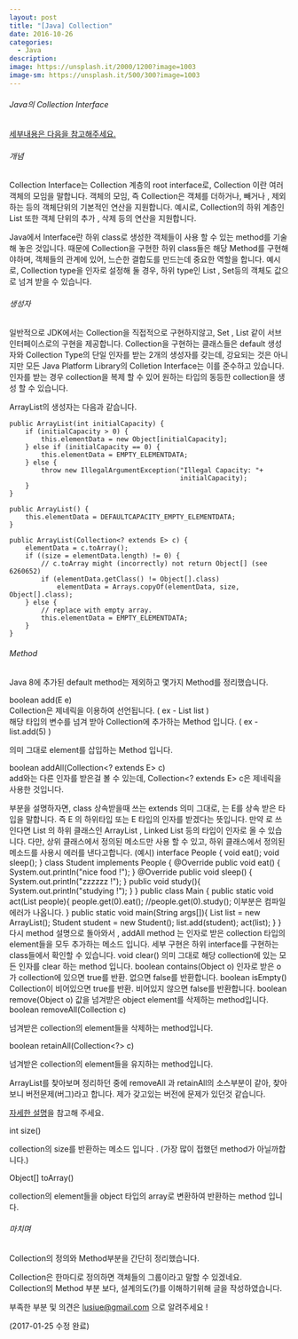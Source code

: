 ```yaml
---
layout: post
title: "[Java] Collection"
date: 2016-10-26
categories:
  - Java
description: 
image: https://unsplash.it/2000/1200?image=1003
image-sm: https://unsplash.it/500/300?image=1003
---
```




###### Java의 Collection Interface    
    
    
[세부내용은 다음을 참고해주세요.](https://docs.oracle.com/javase/8/docs/api/)     

  
###### 개념     

Collection Interface는 Collection 계층의 root interface로, Collection 이란 여러 객체의 모임을 말합니다.
객체의 모임, 즉 Collection은 객체를  더하거나, 빼거나 , 제외하는 등의 객체단위의 기본적인 연산을 지원합니다.
예시로, Collection의 하위 계층인 List 또한 객체 단위의 추가 , 삭제 등의 연산을 지원합니다.    

Java에서 Interface란 하위 class로 생성한 객체들이 사용 할 수 있는 method를 기술해 놓은 것입니다. 
때문에 Collection을 구현한 하위 class들은 해당 Method를 구현해야하며, 객체들의 관계에 있어, 느슨한 결합도를 만드는데 중요한 역할을 합니다.
예시로, Collection type을 인자로 설정해 둘 경우, 하위 type인 List , Set등의 객체도 값으로 넘겨 받을 수 있습니다. 


###### 생성자     

일반적으로 JDK에서는 Collection을 직접적으로 구현하지않고, Set , List 같이 서브인터페이스로의 구현을 제공합니다. 
Collection을 구현하는 클래스들은  default 생성자와 Collection Type의 단일 인자를 받는 2개의 생성자를 갖는데, 강요되는 것은 아니지만 모든 Java Platform Library의 Colletion Interface는 이를 준수하고 있습니다.
인자를 받는 경우 collection을 복제 할 수 있어 원하는 타입의 동등한 collection을 생성 할 수 있습니다.   

ArrayList의 생성자는 다음과 같습니다.    


    public ArrayList(int initialCapacity) {
        if (initialCapacity > 0) {
            this.elementData = new Object[initialCapacity];
        } else if (initialCapacity == 0) {
            this.elementData = EMPTY_ELEMENTDATA;
        } else {
            throw new IllegalArgumentException("Illegal Capacity: "+
                                               initialCapacity);
        }
    }

    public ArrayList() {
        this.elementData = DEFAULTCAPACITY_EMPTY_ELEMENTDATA;
    }

    public ArrayList(Collection<? extends E> c) {
        elementData = c.toArray();
        if ((size = elementData.length) != 0) {
            // c.toArray might (incorrectly) not return Object[] (see 6260652)
            if (elementData.getClass() != Object[].class)
                elementData = Arrays.copyOf(elementData, size, Object[].class);
        } else {
            // replace with empty array.
            this.elementData = EMPTY_ELEMENTDATA;
        }
    }   



###### Method  

Java 8에 추가된 default method는 제외하고 몇가지 Method를 정리했습니다.      

    
boolean add(E e)     
Collection은 제네릭을 이용하여 선언됩니다. ( ex - List<Integer> list )     
해당 타입의 변수를 넘겨 받아 Collection에 추가하는 Method 입니다. ( ex - list.add(5) )       

의미 그대로 element를 삽입하는 Method 입니다.   
   
boolean addAll(Collection<? extends E> c)   
add와는 다른 인자를 받은걸 볼 수 있는데, Collection<? extends E> c은 제네릭을 사용한 것입니다.
<? extends E>부분을 설명하자면, class 상속받을때 쓰는 extends 의미 그대로,  <? extends E> 는 E를 상속 받은 타입을 말합니다.     
즉 E 의 하위타입 또는 E 타입의 인자를 받겠다는 뜻입니다.      
만약 <? extends List> 로 쓰인다면 List 의 하위 클래스인 ArrayList , Linked List 등의 타입이 인자로 올 수 있습니다.     
다만, 상위 클래스에서 정의된 메소드만 사용 할 수 있고, 하위 클래스에서 정의된 메소드를 사용시 에러를 낸다고합니다.    
   
(예시)   


    interface People {
        void eat();
        void sleep();
    }

    class Student implements  People {
            @Override
            public void eat() {
                System.out.println("nice food  !");
            }
            
            @Override
            public void sleep() {
                System.out.println("zzzzzz !");
            }
            
            public void study(){
                System.out.println("studying !");
            }
    }

    public class Main {
        public static void act(List<? extends People> people){
            people.get(0).eat();
            //people.get(0).study(); 이부분은 컴파일 에러가 나옵니다.
        }
        public static void main(String args[]){
            List<Student> list = new ArrayList();
            Student student = new Student();
            list.add(student);
            act(list);
        }
    }   


다시 method 설명으로 돌아와서 , addAll method 는 인자로 받은 collection 타입의 element들을 모두 추가하는 메소드 입니다.      
세부 구현은 하위 interface를 구현하는 class들에서 확인할 수 있습니다.
 
void clear()   

의미 그대로 해당 collection에 있는 모든 인자를 clear 하는 method 입니다.   

boolean contains(Object o)   

인자로 받은 o 가 collection에 있으면 true를 반환. 없으면 false를 반환합니다.   

boolean isEmpty()   

Collection이 비어있으면 true를 반환. 비어있지 않으면 false를 반환합니다.


boolean remove(Object o)

값을 넘겨받은 object element를 삭제하는 method입니다.   

boolean removeAll(Collection<?> c)   
 
넘겨받은 collection의 element들을 삭제하는 method입니다.
   
boolean retainAll(Collection<?> c)    

넘겨받은 collection의 element들을 유지하는 method입니다.
 
ArrayList를 찾아보며 정리하던 중에 removeAll 과 retainAll의 소스부분이 같아, 찾아보니 버전문제(버그)라고 합니다. 
제가 갖고있는 버전에 문제가 있던것 같습니다.
      
[자세한 설명](http://stackoverflow.com/questions/8372576/java-commons-collections-removeall)을 참고해 주세요.   
 
int size()    
   
collection의 size를 반환하는 메소드 입니다 . (가장 많이 접했던 method가 아닐까합니다.)

Object[] toArray()      

collection의 element들을 object 타입의 array로 변환하여 반환하는 method 입니다.     



###### 마치며


Collection의 정의와 Method부분을 간단히 정리했습니다.  

Collection은 한마디로 정의하면 객체들의 그룹이라고 말할 수 있겠네요.    
Collection의 Method 부분 보다, 설계의도(?)를 이해하기위해 글을 작성하였습니다.           

부족한 부분 및 의견은 lusiue@gmail.com 으로 알려주세요 !     
    
            
(2017-01-25  수정 완료)    

